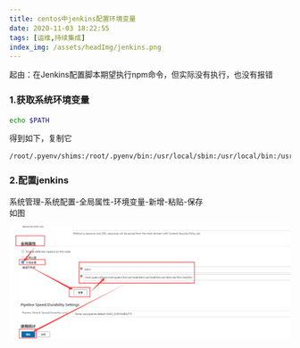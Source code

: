 ```yaml
---
title: centos中jenkins配置环境变量
date: 2020-11-03 18:22:55
tags: [运维,持续集成]
index_img: /assets/headImg/jenkins.png
---
```


起由：在Jenkins配置脚本期望执行npm命令，但实际没有执行，也没有报错
<!--more-->

### 1.获取系统环境变量

```sh
echo $PATH
```

得到如下，复制它
```
/root/.pyenv/shims:/root/.pyenv/bin:/usr/local/sbin:/usr/local/bin:/usr/sbin:/usr/bin:/root/bin
```

### 2.配置jenkins

系统管理-系统配置-全局属性-环境变量-新增-粘贴-保存  
如图

![248-1](post248/248-1.png)